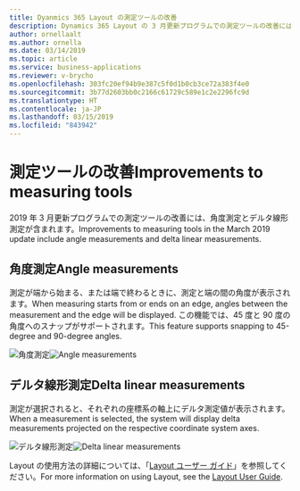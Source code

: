 ```yaml
---
title: Dyanmics 365 Layout の測定ツールの改善
description: Dynamics 365 Layout の 3 月更新プログラムでの測定ツールの改善には、角度測定とデルタ線形測定が含まれます。
author: ornellaalt
ms.author: ornella
ms.date: 03/14/2019
ms.topic: article
ms.service: business-applications
ms.reviewer: v-brycho
ms.openlocfilehash: 303fc20ef94b9e387c5f0d1b0cb3ce72a383f4e0
ms.sourcegitcommit: 3b77d2603bb0c2166c61729c589e1c2e2296fc9d
ms.translationtype: HT
ms.contentlocale: ja-JP
ms.lasthandoff: 03/15/2019
ms.locfileid: "843942"
---
```

# <a name="improvements-to-measuring-tools"></a><span data-ttu-id="0444d-103">測定ツールの改善</span><span class="sxs-lookup"><span data-stu-id="0444d-103">Improvements to measuring tools</span></span>

<span data-ttu-id="0444d-104">2019 年 3 月更新プログラムでの測定ツールの改善には、角度測定とデルタ線形測定が含まれます。</span><span class="sxs-lookup"><span data-stu-id="0444d-104">Improvements to measuring tools in the March 2019 update include angle measurements and delta linear measurements.</span></span>

## <a name="angle-measurements"></a><span data-ttu-id="0444d-105">角度測定</span><span class="sxs-lookup"><span data-stu-id="0444d-105">Angle measurements</span></span>

<span data-ttu-id="0444d-106">測定が端から始まる、または端で終わるときに、測定と端の間の角度が表示されます。</span><span class="sxs-lookup"><span data-stu-id="0444d-106">When measuring starts from or ends on an edge, angles between the measurement and the edge will be displayed.</span></span> <span data-ttu-id="0444d-107">この機能では、45 度と 90 度の角度へのスナップがサポートされます。</span><span class="sxs-lookup"><span data-stu-id="0444d-107">This feature supports snapping to 45-degree and 90-degree angles.</span></span>

<span data-ttu-id="0444d-108">![角度測定](media/angle-measurements.PNG "角度測定")</span><span class="sxs-lookup"><span data-stu-id="0444d-108">![Angle measurements](media/angle-measurements.PNG "Angle measurements")</span></span>

## <a name="delta-linear-measurements"></a><span data-ttu-id="0444d-109">デルタ線形測定</span><span class="sxs-lookup"><span data-stu-id="0444d-109">Delta linear measurements</span></span>

<span data-ttu-id="0444d-110">測定が選択されると、それぞれの座標系の軸上にデルタ測定値が表示されます。</span><span class="sxs-lookup"><span data-stu-id="0444d-110">When a measurement is selected, the system will display delta measurements projected on the respective coordinate system axes.</span></span>

<span data-ttu-id="0444d-111">![デルタ線形測定](media/delta-measurements.PNG "デルタ線形測定")</span><span class="sxs-lookup"><span data-stu-id="0444d-111">![Delta linear measurements](media/delta-measurements.PNG "Delta linear measurements")</span></span>

<span data-ttu-id="0444d-112">Layout の使用方法の詳細については、「[Layout ユーザー ガイド](https://docs.microsoft.com/dynamics365/mixed-reality/layout/user-guide)」を参照してください。</span><span class="sxs-lookup"><span data-stu-id="0444d-112">For more information on using Layout, see the [Layout User Guide](https://docs.microsoft.com/dynamics365/mixed-reality/layout/user-guide).</span></span>
